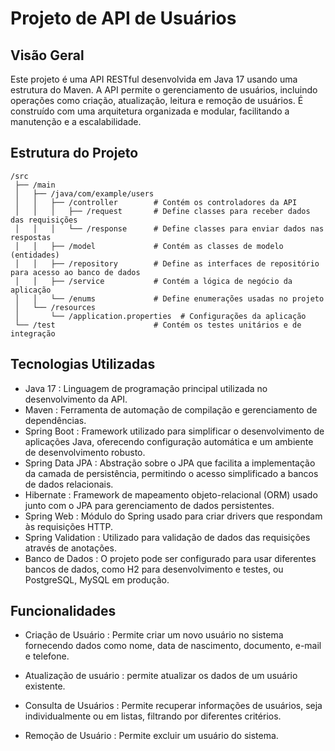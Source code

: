 
# Projeto de API de Usuários

## Visão Geral

Este projeto é uma API RESTful desenvolvida em Java 17 usando uma estrutura do Maven. A API permite o gerenciamento de usuários, incluindo operações como criação, atualização, leitura e remoção de usuários. É construído com uma arquitetura organizada e modular, facilitando a manutenção e a escalabilidade.


## Estrutura do Projeto
```
/src
 ├── /main
 │   ├── /java/com/example/users
 │   │   ├── /controller        # Contém os controladores da API
 │   │   │   ├── /request       # Define classes para receber dados das requisições
 │   │   │   └── /response      # Define classes para enviar dados nas respostas
 │   │   ├── /model             # Contém as classes de modelo (entidades)
 │   │   ├── /repository        # Define as interfaces de repositório para acesso ao banco de dados
 │   │   ├── /service           # Contém a lógica de negócio da aplicação
 │   │   └── /enums             # Define enumerações usadas no projeto
 │   └── /resources
 │       └── /application.properties  # Configurações da aplicação
 └── /test                      # Contém os testes unitários e de integração

```

## Tecnologias Utilizadas

- Java 17 : Linguagem de programação principal utilizada no desenvolvimento da API.
- Maven : Ferramenta de automação de compilação e gerenciamento de dependências.
- Spring Boot : Framework utilizado para simplificar o desenvolvimento de aplicações Java, oferecendo configuração automática e um ambiente de desenvolvimento robusto.
- Spring Data JPA : Abstração sobre o JPA que facilita a implementação da camada de persistência, permitindo o acesso simplificado a bancos de dados relacionais.
- Hibernate : Framework de mapeamento objeto-relacional (ORM) usado junto com o JPA para gerenciamento de dados persistentes.
- Spring Web : Módulo do Spring usado para criar drivers que respondam às requisições HTTP.
- Spring Validation : Utilizado para validação de dados das requisições através de anotações.
- Banco de Dados : O projeto pode ser configurado para usar diferentes bancos de dados, como H2 para desenvolvimento e testes, ou PostgreSQL, MySQL em produção.


## Funcionalidades

 - Criação de Usuário : Permite criar um novo usuário no sistema fornecendo dados como nome, data de nascimento, documento, e-mail e telefone.

 - Atualização de usuário : permite atualizar os dados de um usuário existente.

- Consulta de Usuários : Permite recuperar informações de usuários, seja individualmente ou em listas, filtrando por diferentes critérios.

- Remoção de Usuário : Permite excluir um usuário do sistema.

